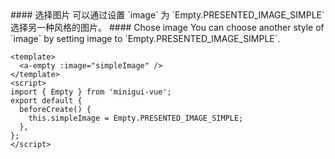 <cn>
#### 选择图片
可以通过设置 `image` 为 `Empty.PRESENTED_IMAGE_SIMPLE` 选择另一种风格的图片。
</cn>

<us>
#### Chose image
You can choose another style of `image` by setting image to `Empty.PRESENTED_IMAGE_SIMPLE`.
</us>

```vue
<template>
  <a-empty :image="simpleImage" />
</template>
<script>
import { Empty } from 'minigui-vue';
export default {
  beforeCreate() {
    this.simpleImage = Empty.PRESENTED_IMAGE_SIMPLE;
  },
};
</script>
```
